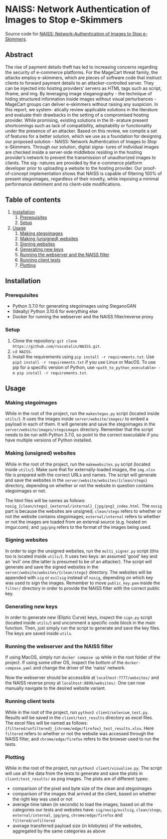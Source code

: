 ﻿# NAISS: Network Authentication of Images to Stop e-Skimmers

Source code for [NAISS: Network-Authentication of Images to Stop e-Skimmers](https://essay.utwente.nl/94962/).

## Abstract
The rise of payment details theft has led to increasing concerns regarding the security of e-commerce platforms. For the MageCart threat family, the attacks employ e-skimmers, which are pieces of software code that instruct clients to forward payment details to an attacker-controlled server. They can be injected into hosting providers’ servers as HTML tags such as script, iframe, and img. By leveraging image steganography - the technique of hiding structured information inside images without visual perturbances - MageCart groups can deliver e-skimmers without raising any suspicion. In this report, we system- atically review applicable solutions in the literature and evaluate their drawbacks in the setting of a compromised hosting provider. While promising, existing solutions in the lit- erature present shortcomings such as lack of compatibility, adoptability or functionality under the presence of an attacker. Based on this review, we compile a set of features for a better solution, which we use as a foundation for designing our proposed solution - NAISS: Network Authentication of Images to Stop e-Skimmers. Through our solution, digital signa- tures of individual images are checked inside a server-side middlebox residing in the hosting provider’s network to prevent the transmission of unauthorized images to clients. The sig- natures are provided by the e-commerce platform developer prior to uploading a website to the hosting provider. Our proof-of-concept implementation shows that NAISS is capable of filtering 100% of present stegoimages, regardless of their novelty, while imposing a minimal performance detriment and no client-side modifications.

## Table of contents
1. [Installation](#installation)
    1. [Prerequisites](#prerequisites)
    2. [Setup](#setup)
2. [Usage](#usage)
    1. [Making stegoimages](#making-stegoimages)
    2. [Making (unsigned) websites](#making-unsigned-websites)
    3. [Signing websites](#signing-websites)
    4. [Generating new keys](#generating-new-keys)
    5. [Running the webserver and the NAISS filter](#running-the-webserver-and-the-naiss-filter)
    6. [Running client tests](#running-client-tests)
    7. [Plotting](#plotting)

## Installation
### Prerequisites
- Python 3.7.0 for generating stegoimages using SteganoGAN
- (Ideally) Python 3.10.6 for everything else
- Docker for running the webserver and the NAISS filter/reverse proxy

### Setup
1. Clone the repository: `git clone https://github.com/ruscatalin/NAISS.git`.
2. `cd NAISS`.
3. Install the requirements using `pip install -r requirements.txt`. Use `pip3 install -r requirements.txt` if you use Linux or MacOS. To use pip for a specific version of Python, use `<path_to_python_executable> -m pip install -r requirements.txt`.

## Usage
### Making stegoimages
While in the root of the project, run the `makestegos.py` script (located inside `utils/`). It uses the images inside `server/website/images/` to embed a payload in each of them. It will generate and save the stegoimages in the `server/website/images/stegoimages` directory. Remember that the script needs to be run with Python 3.7.0, so point to the correct executable if you have multiple versions of Python installed.

### Making (unsigned) websites
While in the root of the project, run the `makewebsites.py` script (located inside `utils/`). Make sure that for externally-loaded images, the `img.xlsx` file is prepared with the correct URLs and names. The script will generate and save the websites in the `server/website/websites/{clean/stego}` directory, depending on whether or not the website in question contains stegoimages or not. 

The html files will be names as follows: `nosig_{clean/stego}_{external/internal}_{jpg/png}_index.html`. The `nosig` part is because the websites are unsigned; `clean/stego` refers to whether or not the website contains stegoimages; `external/internal` refers to whether or not the images are loaded from an external source (e.g. hosted on imgur.com); and `jpg/png` refers to the format of the images being used.

### Signing websites
In order to sign the unsigned websites, run the `multi_signer.py` script (this too is located inside `utils/`). It uses two keys: an assumed 'good' key and an 'evil' one (the latter is presumed to be of an attacker). The script will generate and save the signed websites in the `server/website/websites/{clean/stego}` directory. The websites will be appended with `sig` or `evilsig` instead of `nosig`, depending on which key was used to sign the images. Remember to move `public_key.pem` inside the `filter/` directory in order to provide the NAISS filter with the correct public key.

### Generating new keys
In order to generate new (Eliptic Curve) keys, inspect the `sign.py` script (located inside `utils/`) and uncomment a specific code block in the main function. Then, just simply run the script to generate and save the key files. The keys are saved inside `utils`.

### Running the webserver and the NAISS filter
If using MacOS, simply run `docker compose up` while in the root folder of the project. If using some other OS, inspect the bottom of the `docker-compose.yaml` and change the driver of the 'naiss' network.

Now the webserver should be accessible at `localhost:7777/websites/` and the NAISS reverse proxy at `localhost:8899/websites/`. One can now manually navigate to the desired website variant.

### Running client tests
While in the root of the project, run `python3 client/selenium_test.py`. Results will be saved in the `client/test_results` directory as excel files. The excel files will be named as follows: `{filtered/unfiltered}_{chrome/edge/firefox}_test_results.xlsx`. Here `filtered` refers to whether or not the website was accessed through the NAISS filter, and `chrome/edge/firefox` refers to the browser used to run the tests.

### Plotting
While in the root of the project, run `python3 client/visualise.py`. The script will use all the data from the tests to generate and save the plots in `client/test_results/` as png images. The plots are of different types:
- comparison of the pixel and byte size of the clean and stegoimages
- comparison of the images that arrived at the client, based on whether the right key was used or not
- average time taken (in seconds) to load the images, based on all the categories our tests and websites have: `sig/nosig/evilsig`, `clean/stego`, `external/internal`, `jpg/png`, `chrome/edge/firefox` and `filtered/unfiltered`
- average transferred payload size (in kilobytes) of the websites, aggregated by the same categories as above
